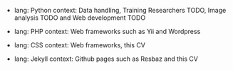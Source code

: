 - lang: Python
  context: Data handling, Training Researchers TODO, Image analysis TODO and Web development TODO

- lang: PHP
  context: Web frameworks such as Yii and Wordpress

- lang: CSS
  context: Web frameworks, this CV

- lang: Jekyll
  context: Github pages such as Resbaz and this CV
